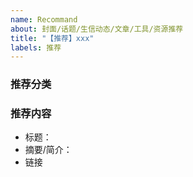 ```yaml
---
name: Recommand
about: 封面/话题/生信动态/文章/工具/资源推荐
title: "【推荐】xxx"
labels: 推荐
---
```


### 推荐分类

### 推荐内容

- 标题：
- 摘要/简介：
- 链接


